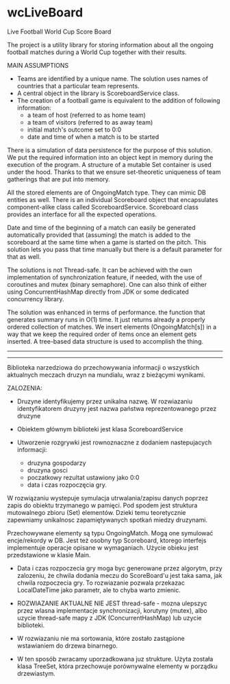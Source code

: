 # wcLiveBoard
Live Football World Cup Score Board

The project is a utility library for storing information about all the ongoing football 
matches during a World Cup together with their results.

MAIN ASSUMPTIONS
- Teams are identified by a unique name. The solution uses names of countries that a particular 
  team represents.
- A central object in the library is ScoreboardService class.
- The creation of a football game is equivalent to the addition of following information:
    - a team of host (referred to as home team)
    - a team of visitors (referred to as away team)
    - initial match's outcome set to 0:0
    - date and time of when a match is to be started

There is a simulation of data persistence for the purpose of this solution. We put the required 
information into an object kept in memory during the execution of the program. A structure of a mutable 
Set container is used under the hood. Thanks to that we ensure set-theoretic uniqueness of team gatherings 
that are put into memory.

All the stored elements are of OngoingMatch type. They can mimic DB entities as well. 
There is an individual Scoreboard object that encapsulates component-alike class 
called ScoreboardService. Scoreboard class provides an interface for all the expected operations. 

Date and time of the beginning of a match can easily be generated automatically provided that (assuming)
the match is added to the scoreboard at the same time when a game is started on the pitch.
This solution lets you pass that time manually but there is a default parameter for that as well.

The solutions is not Thread-safe. It can be achieved with the own implementation of synchronization feature, 
if needed, with the use of coroutines and mutex (binary semaphore). One can also think of either using 
ConcurrentHashMap directly from JDK or some dedicated concurrency library.

The solution was enhanced in terms of performance. the function that generates summary runs in O(1) time. 
It just returns already a properly ordered collection of matches. We insert elements (OngoingMatch[s]) 
in a way that we keep the required order of items once an element gets inserted. A tree-based data structure
is used to accomplish the thing.

------------------------------------------------------------------------------------------
------------------------------------------------------------------------------------------

Biblioteka narzedziowa do przechowywania informacji o wszystkich aktualnych 
meczach druzyn na mundialu, wraz z bieżącymi wynikami.

ZALOZENIA:
- Druzyne identyfikujemy przez unikalna nazwę. W rozwiazaniu identyfikatorem druzyny jest nazwa państwa 
reprezentowanego przez druzyne

- Obiektem głównym biblioteki jest klasa ScoreboardService

- Utworzenie rozgrywki jest rownoznaczne z dodaniem nastepujacych informacji:
    - druzyna gospodarzy
    - druzyna gosci
    - poczatkowy rezultat ustawiony jako 0:0
    - data i czas rozpoczęcia gry.

W rozwiązaniu wystepuje symulacja utrwalania/zapisu danych poprzez zapis do obiektu trzymanego w pamięci. 
Pod spodem jest struktura mutowalnego zbioru (Set) elementów. Dzieki temu teoretycznie zapewniamy unikalnosc 
zapamiętywanych spotkań miedzy druzynami. 

Przechowywane elementy są typu OngoingMatch. Mogą one symulować encje/rekordy
w DB. Jest też osobny typ Scoreboard, ktorego interfejs implementuje operacje 
opisane w wymaganiach. Użycie obieku jest przedstawione w klasie Main.

- Data i czas rozpoczecia gry moga byc generowane przez algorytm, przy zalozeniu, że chwila dodania meczu 
do ScoreBoard'u jest taka sama, jak chwila rozpoczecia gry. 
To rozwiazanie pozwala przekazac LocalDateTime jako parametr, ale to chyba warto zmienic.

- ROZWIAZANIE AKTUALNE NIE JEST thread-safe - mozna ulepszyc przez wlasna implementacje synchronizacji, 
korutyny (mutex), albo uzycie thread-safe mapy z JDK (ConcurrentHashMap) lub uzycie biblioteki.

- W rozwiazaniu nie ma sortowania, które zostało zastąpione wstawianiem do drzewa binarnego. 
- W ten sposób zwracamy uporzadkowana juz strukture. Użyta została klasa TreeSet, która przechowuje 
porównywalne elementy w porządku drzewiastym.
 






